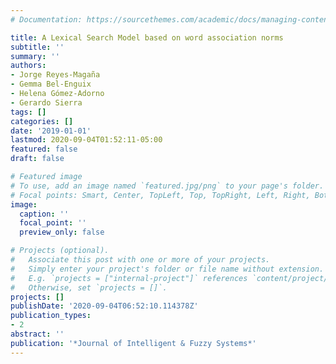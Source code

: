 ```yaml
---
# Documentation: https://sourcethemes.com/academic/docs/managing-content/

title: A Lexical Search Model based on word association norms
subtitle: ''
summary: ''
authors:
- Jorge Reyes-Magaña
- Gemma Bel-Enguix
- Helena Gómez-Adorno
- Gerardo Sierra
tags: []
categories: []
date: '2019-01-01'
lastmod: 2020-09-04T01:52:11-05:00
featured: false
draft: false

# Featured image
# To use, add an image named `featured.jpg/png` to your page's folder.
# Focal points: Smart, Center, TopLeft, Top, TopRight, Left, Right, BottomLeft, Bottom, BottomRight.
image:
  caption: ''
  focal_point: ''
  preview_only: false

# Projects (optional).
#   Associate this post with one or more of your projects.
#   Simply enter your project's folder or file name without extension.
#   E.g. `projects = ["internal-project"]` references `content/project/deep-learning/index.md`.
#   Otherwise, set `projects = []`.
projects: []
publishDate: '2020-09-04T06:52:10.114378Z'
publication_types:
- 2
abstract: ''
publication: '*Journal of Intelligent & Fuzzy Systems*'
---
```

